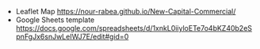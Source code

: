 - Leaflet Map https://nour-rabea.github.io/New-Capital-Commercial/
- Google Sheets template https://docs.google.com/spreadsheets/d/1xnkL0iiyloETe7o4bKZ40b2eSpnFgJx6snJwLeIWJ7E/edit#gid=0
